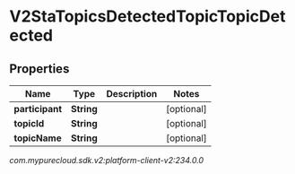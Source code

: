 # V2StaTopicsDetectedTopicTopicDetected


## Properties

| Name | Type | Description | Notes |
| ------------ | ------------- | ------------- | ------------- |
| **participant** | **String** |  |  [optional] |
| **topicId** | **String** |  |  [optional] |
| **topicName** | **String** |  |  [optional] |




_com.mypurecloud.sdk.v2:platform-client-v2:234.0.0_
